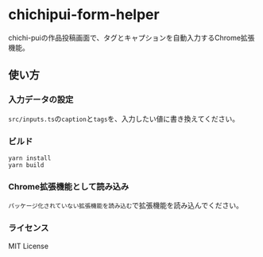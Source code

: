 # chichipui-form-helper

chichi-puiの作品投稿画面で、タグとキャプションを自動入力するChrome拡張機能。

## 使い方

### 入力データの設定

`src/inputs.ts`の`caption`と`tags`を、入力したい値に書き換えてください。

### ビルド

```
yarn install
yarn build
```

### Chrome拡張機能として読み込み

`パッケージ化されていない拡張機能を読み込む`で拡張機能を読み込んでください。

### ライセンス

MIT License
